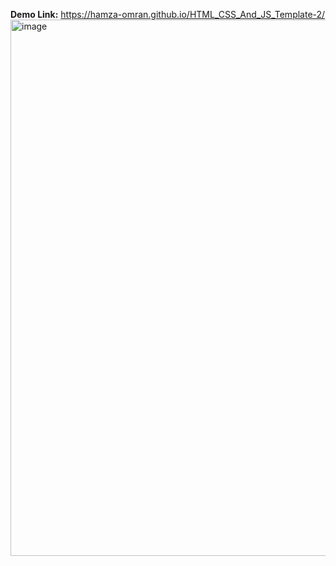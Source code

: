 **Demo Link:** https://hamza-omran.github.io/HTML_CSS_And_JS_Template-2/
<img width="1892" height="858" alt="image" src="https://github.com/user-attachments/assets/faac2b50-4fe7-4ccb-9e39-640243cf1a29" />
